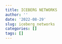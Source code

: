 ```yaml
---
title: ICEBERG NETWORKS
author: ''
date: '2022-08-29'
slug: iceberg_networks
categories: []
tags: []
---
```

